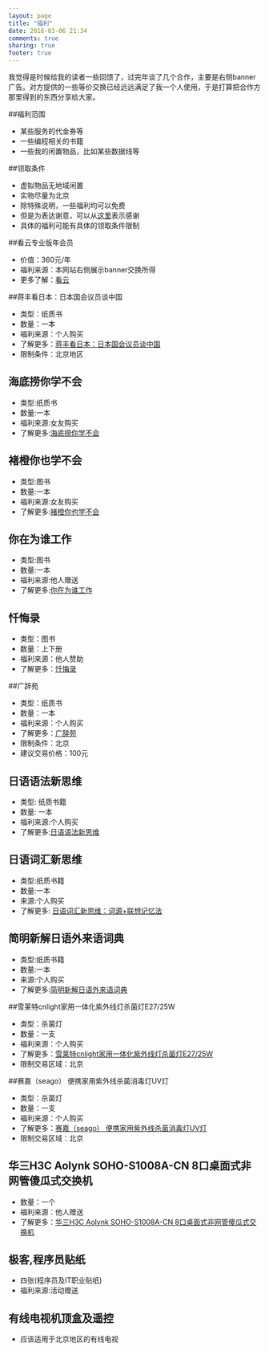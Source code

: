 ```yaml
---
layout: page
title: "福利"
date: 2016-03-06 21:34
comments: true
sharing: true
footer: true
---
```


我觉得是时候给我的读者一些回馈了，过完年谈了几个合作，主要是右侧banner广告。对方提供的一些等价交换已经远远满足了我一个人使用，于是打算把合作方那里得到的东西分享给大家。

##福利范围
  * 某些服务的代金券等
  * 一些编程相关的书籍
  * 一些我的闲置物品，比如某些数据线等


##领取条件
  * 虚拟物品无地域闲置
  * 实物尽量为北京
  * 除特殊说明，一些福利均可以免费
  * 但是为表达谢意，可以从[这里](http://droidyue.com/donate/)表示感谢
  * 具体的福利可能有具体的领取条件限制

##看云专业版年会员
  * 价值：360元/年
  * 福利来源：本网站右侧展示banner交换所得
  * 更多了解：[看云](http://www.kancloud.cn/price)


##蒋丰看日本：日本国会议员谈中国
  * 类型：纸质书
  * 数量：一本
  * 福利来源：个人购买
  * 了解更多：[蒋丰看日本：日本国会议员谈中国](http://union.click.jd.com/jdc?e=&p=AyIHZR5aEQISA1AYUyUCEgdcG10RACJDCkMFSjJLQhBaUAscSkIBR0ROVw1VC0dFFQISDlUdXxcdS0IJRmscZEpkFmQYHGdFVwpAPUFeRgIzGj9lDh43Vx1TFgQSBFQaaxcAEgdcH1sUByI3NGlrR2zKsePD%2FqQexq3aztOCMhABXRhcHQAWAmUbXhEEFA5TH1MUAhoEZRw%3D&t=W1dCFBBFC1pXUwkEAEAdQFkJBVsVAhsHUx9ZCltXWwg%3D)
  * 限制条件：北京地区

## 海底捞你学不会
  * 类型:纸质书
  * 数量:一本
  * 福利来源:女友购买
  * 了解更多:[海底捞你学不会](http://union.click.jd.com/jdc?e=&p=AyIHZR5aEQISA1AYUyUCEgFTGFIUCiJDCkMFSjJLQhBaUAscSkIBR0ROVw1VC0dFFQIUAVYSWh0dS0IJRmteeFBjNU5aHWBRTx1sCU5QcWQuRQtlDh43Vx1TFgQSBFQaaxcAEgdcH1sUByI3NGlrR2zKsePD%2FqQexq3aztOCMhcEUx9eFQMXA2UbXhMBEQdTHVwVBBQAZRxrRV1HRAtDDl1GRjdl&t=W1dCFBBFC1pXUwkEAEAdQFkJBVsVBBQEXBpTCltXWwg%3D)

## 褚橙你也学不会
  * 类型:图书
  * 数量:一本
  * 福利来源:女友购买
  * 了解更多:[褚橙你也学不会](http://union.click.jd.com/jdc?e=&p=AyIHZR5aEQISA1AYUyUCEgBSE14SCiJDCkMFSjJLQhBaUAscSkIBR0ROVw1VC0dFFQIVAF0eXB0dS0IJRmtOfG1nLAECdGducS9DHkBrbHEpZyFDDh43Vx1TFgQSBFQaaxcAEgdcH1sUByI3NGlrR2zKsePD%2FqQexq3aztOCMhcEUx9eFQMXA2UbXhMBEQdSHF4cChEDZRxrRV1HRAtDDl1GRjdl&t=W1dCFBBFC1pXUwkEAEAdQFkJBVsVBRUPUBxTCltXWwg%3D)

## 你在为谁工作
  * 类型:图书
  * 数量:一本
  * 福利来源:他人赠送
  * 了解更多:[你在为谁工作](http://union.click.jd.com/jdc?e=&p=AyIHZR5aEQISA1AYUyUCEwZRGF4VByJDCkMFSjJLQhBaUAscSkIBR0ROVw1VC0dFFQMTA1YeWxAdS0IJRmtuR3FHN3lFQmFQW09GOklGbV1SeVpDDh43Vx1TFgQSBFQaaxcAEgdcH1sUByI3NGlrR2zKsePD%2FqQexq3aztOCMhcEUx9eFQMXA2UbXhMBEQdTHFsVAxYDZRxrRV1HRAtDDl1GRjdl&t=W1dCFBBFC1pXUwkEAEAdQFkJBVsUAxYEUBteCltXWwg%3D)

## 忏悔录
  * 类型：图书
  * 数量：上下册
  * 福利来源：他人赞助
  * 了解更多：[忏悔录](http://union.click.jd.com/jdc?e=&p=AyIHZR5aEQISA1AYUyUCEgVXH14cBiJDCkMFSjJLQhBaUAscSkIBR0ROVw1VC0dFFQIQBVEeUhEdS0IJRmsLflNgKxIoT2EaBClQI2xfVUIdHC1DDh43Vx1TFgQSBFQaaxcAEgdcH1sUByI3NGlrR2zKsePD%2FqQexq3aztOCMhcEUx9eFQMXA2UbXhMEEANQHFITBRIHZRxrRV1HRAtDDl1GRjdl&t=W1dCFBBFC1pXUwkEAEAdQFkJBVsVABADUBJfCltXWwg%3D)

##广辞苑
  * 类型：纸质书
  * 数量：一本
  * 福利来源：个人购买
  * 了解更多：[广辞苑](http://union.click.jd.com/jdc?e=&p=AyIHZR5aEQISA1AYUyUCEgZXE1gXCyJDCkMFSjJLQhBaUAscSkIBR0ROVw1VC0dFFQITBV0YWRwdS0IJRmtsZnVMMlsEXmFqVypHJRBEFlECfTBTDh43Vx1TFgQSBFQaaxcAEgdcH1sUByI3NGlrR2zKsePD%2FqQexq3aztOCMhABXRhdFAAQB2UbXhEEGwRdGF4VAxoGZRw%3D&t=W1dCFBBFC1pXUwkEAEAdQFkJBVsVAxAPVhlSCltXWwg%3D)
  * 限制条件：北京
  * 建议交易价格：100元


## 日语语法新思维
  * 类型: 纸质书籍
  * 数量: 一本
  * 福利来源:个人购买
  * 了解更多:[日语语法新思维](http://union.click.jd.com/jdc?e=&p=AyIHZRlcHQQbA1YaWCUCFgdUGl0UBRcDZV8ETVxNNwxeHlQJDBkNXg9JHUlSSkkFSRwSA1UaWhMDFQJRBAJQXk83PUYMYVRKUAZ4DGdUE1hUcjAca09fExdXJQAUD1YdWxYDEzdXGVsVCxYHVB5rJWNgNxR1XhIAEw9lHlgTBhcHVB5fJQIXAVUaUhUGEAZVElwlBSJXCk4YS1pHTxFPayU%3D&t=W1dCFBBFC1pXUwkEAEAdQFkJBVsRAhMGUxpcEAYNXhBHBg%3D%3D)

## 日语词汇新思维
  * 类型:纸质书籍
  * 数量:一本
  * 来源:个人购买
  * 了解更多: [日语词汇新思维：词源+联想记忆法](http://union.click.jd.com/jdc?e=&p=AyIHZR5aEQISA1AYUyUCEwBWG1kRBSJDCkMFSjJLQhBaUAscSkIBR0ROVw1VC0dFFQMVBFUZXxIdS0IJRmtPZHViM2AvQ2FreT5EW2ADeQQlTj9TDh43Vx1TFgQSBFQaaxcAEgdcH1sUByI3NGlrR2zKsePD%2FqQexq3aztOCMhcEUx9eFQMXA2UbXhMCEw5VHF0cBhYPZRxrRV1HRAtDDl1GRjdl&t=W1dCFBBFC1pXUwkEAEAdQFkJBVsUBREHVx9cCltXWwg%3D)

## 简明新解日语外来语词典
  * 类型:纸质书籍
  * 数量:一本
  * 来源:个人购买
  * 了解更多:[简明新解日语外来语词典](http://union.click.jd.com/jdc?e=&p=AyIHZR5aEQISA1AYUyUCEwRRH14QAiJDCkMFSjJLQhBaUAscSkIBR0ROVw1VC0dFFQMRA1EeXhUdS0IJRmtla1l3PhgpQmcUU0toJmhyb2MzZD5TDh43Vx1TFgQSBFQaaxcAEgdcH1sUByI3NGlrR2zKsePD%2FqQexq3aztOCMhcEUx9eFQMXA2UbXhMCEw5WG1kdABYAZRxrRV1HRAtDDl1GRjdl&t=W1dCFBBFC1pXUwkEAEAdQFkJBVsUARYDUB5bCltXWwg%3D)


##雪莱特cnlight家用一体化紫外线灯杀菌灯E27/25W
  * 类型：杀菌灯
  * 数量：一支
  * 福利来源：个人购买
  * 了解更多：[雪莱特cnlight家用一体化紫外线灯杀菌灯E27/25W](http://union.click.jd.com/jdc?e=&p=AyIHZRprHAMWA1QYa1FdSlkKKwJQR1MMSwUDUFZOGA5OREdcThlcGl8RAxEYDF4HSDIRfzN%2BCW1aFWUwUwFKeGAAT3sTFVZiC1krWRMKEQFVGFoUMhAFVRtSEQITAmUrOmcyRGlVGloUAxMFVRNTJQAUD1YdWhcAEjdVHl8TCxEPUxtbHAUWN1I%3D&t=W1dCFBBFC1pXUwkEAEAdQFkJBVIUBhYGVgQCUF5P)
  * 限制交易区域：北京


##赛嘉（seago） 便携家用紫外线杀菌消毒灯UV灯
  * 类型：杀菌灯
  * 数量：一支
  * 福利来源：个人购买
  * 了解更多：[赛嘉（seago） 便携家用紫外线杀菌消毒灯UV灯](http://union.click.jd.com/jdc?e=&p=AyIHZRhdHAsSAlMTWiUCFQRRGlkVABAGZV8ETVxNNwxeHlQJDBkNXg9JHUlSSkkFSRwSAFYfWhcCEAVUBAJQXk83C28taVBSVzd%2BORZKQkEgWw8Ld2F1ExdXJQAUD1YdWxYDEzdXGVsVCxYHVB5rJWNgNxR1WBYBGwdlGV0dARQGVxlbJQIXA1MSWRYDFAZUHV4lBQ%3D%3D&t=W1dCFBBFC1pXUwkEAEAdQFkJBVsSARYGVxtZFwMNXhBHBg%3D%3D)
  * 限制交易区域：北京

## 华三H3C Aolynk SOHO-S1008A-CN 8口桌面式非网管傻瓜式交换机
  * 数量：一个
  * 福利来源：他人赠送
  * 了解更多：[华三H3C Aolynk SOHO-S1008A-CN 8口桌面式非网管傻瓜式交换机](http://union.click.jd.com/jdc?e=&p=AyIHZRlTFgsbAVUTXiUCFwZTE1IUBBECZV8ETVxNNwxeHlQJDBkNXg9JHUlSSkkFSRwSAlQdUxwDFARQBAJQXk83VGdBfFgMTiB7OxZjEno9SA9KS0tQAxdXJQAUD1YdWxYDEzdXGVsVCxYHVB5rJWNgNxR1XRIGFgZlHlgTBhcHVB5fJQIXAVMZXxEFEQBSGF8lBSJXCk4YS1pHTxFPayU%3D&t=W1dCFBBFC1pXUwkEAEAdQFkJBVsQAxQPXBpdFgcNXhBHBg%3D%3D)


## 极客,程序员贴纸
  * 四张(程序员及IT职业贴纸)
  * 福利来源:活动赠送



## 有线电视机顶盒及遥控
  * 应该适用于北京地区的有线电视


